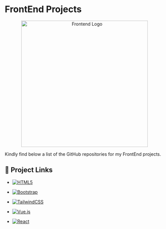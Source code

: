 # FrontEnd Projects

<p align="center"><a href="https://mokammeltanvir.com/portfolios/" target="_blank"><img src="https://mokammeltanvir.com/wp-content/uploads/2023/05/pngaaa.com-16474.png" width="400" alt="Frontend Logo"></a></p>

Kindly find below a list of the GitHub repositories for my FrontEnd projects.

## 🔗 Project Links


- [![HTML5](https://img.shields.io/badge/html5-%23E34F26.svg?style=for-the-badge&logo=html5&logoColor=white)](#)

- [![Bootstrap](https://img.shields.io/badge/Bootstrap--Projects-%23563D7C.svg?style=for-the-badge&logo=bootstrap&logoColor=white)](https://github.com/mokammeltanvir/Bootstrap-Projects)

- [![TailwindCSS](https://img.shields.io/badge/Tailwindcss--Projects-%2338B2AC.svg?style=for-the-badge&logo=tailwind-css&logoColor=white)](https://github.com/mokammeltanvir/Tailwindcss-Projects)

- [![Vue.js](https://img.shields.io/badge/Vue--JS--Projects-%2335495e.svg?style=for-the-badge&logo=vuedotjs&logoColor=%234FC08D)](https://github.com/mokammeltanvir/Vuejs-Projects)

- [![React](https://img.shields.io/badge/React--Projects-%2320232a.svg?style=for-the-badge&logo=react&logoColor=%2361DAFB)](https://github.com/mokammeltanvir/React-Projects)
